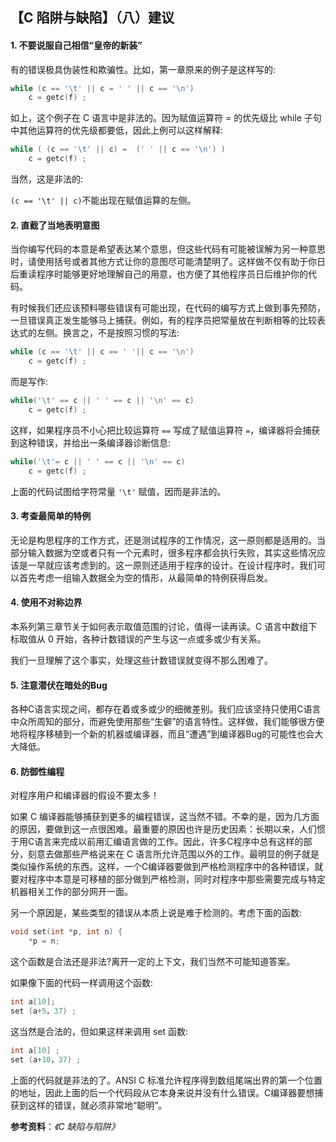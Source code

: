 ## 【C 陷阱与缺陷】（八）建议



#### 1.  不要说服自己相信“皇帝的新装”

有的错误极具伪装性和欺骗性。比如，第一章原来的例子是这样写的:

```c
while (c == '\t' || c = ' ' || c == '\n')
	c = getc(f) ;
```

如上，这个例子在 C 语言中是非法的。因为赋值运算符 = 的优先级比 while 子句中其他运算符的优先级都要低，因此上例可以这样解释:

```c
while ( (c == '\t' || c) =  (' ' || c == '\n') )
	c = getc(f) ;	
```

当然，这是非法的:

`(c == '\t' || c)`不能出现在赋值运算的左侧。



#### 2. 直截了当地表明意图

当你编写代码的本意是希望表达某个意思，但这些代码有可能被误解为另一种意思时，请使用括号或者其他方式让你的意图尽可能清楚明了。这样做不仅有助于你日后重读程序时能够更好地理解自己的用意，也方便了其他程序员日后维护你的代码。

有时候我们还应该预料哪些错误有可能出现，在代码的编写方式上做到事先预防，一旦错误真正发生能够马上捕获。例如，有的程序员把常量放在判断相等的比较表达式的左侧。换言之，不是按照习惯的写法:

```c
while (c == '\t' || c == ' '|| c == '\n')
	c = getc(f) ;	
```

而是写作:

```c
while('\t' == c || ' ' == c || '\n' == c)
	c = getc(f) ;
```

这样，如果程序员不小心把比较运算符 `==` 写成了赋值运算符 `=`，编译器将会捕获到这种错误，并给出一条编译器诊断信息:

```c
while('\t'= c || ' ' == c || '\n' == c)
	c = getc(f) ;	
```

上面的代码试图给字符常量 `'\t'` 赋值，因而是非法的。



#### 3. 考查最简单的特例

无论是构思程序的工作方式，还是测试程序的工作情况，这一原则都是适用的。当部分输入数据为空或者只有一个元素时，很多程序都会执行失败，其实这些情况应该是一早就应该考虑到的。这一原则还适用于程序的设计。在设计程序时，我们可以首先考虑一组输入数据全为空的情形，从最简单的特例获得启发。

#### 4. 使用不对称边界

本系列第三章节关于如何表示取值范围的讨论，值得一读再读。C 语言中数组下标取值从 0 开始，各种计数错误的产生与这一点或多或少有关系。

我们一旦理解了这个事实，处理这些计数错误就变得不那么困难了。

#### 5. 注意潜伏在暗处的Bug

各种C语言实现之间，都存在着或多或少的细微差别。我们应该坚持只使用C语言中众所周知的部分，而避免使用那些“生僻”的语言特性。这样做，我们能够很方便地将程序移植到一个新的机器或编译器，而且“遭遇”到编译器Bug的可能性也会大大降低。

#### 6. 防御性编程

对程序用户和编译器的假设不要太多！ 

如果 C 编译器能够捕获到更多的编程错误，这当然不错。不幸的是，因为几方面的原因，要做到这一点很困难。最重要的原因也许是历史因素：长期以来，人们惯于用C语言来完成以前用汇编语言做的工作。因此，许多C程序中总有这样的部分，刻意去做那些严格说来在 C 语言所允许范围以外的工作。最明显的例子就是类似操作系统的东西。这样，一个C编译器要做到严格检测程序中的各种错误，就要对程序中本意是可移植的部分做到严格检测，同时对程序中那些需要完成与特定机器相关工作的部分网开一面。

另一个原因是，某些类型的错误从本质上说是难于检测的。考虑下面的函数:

```c
void set(int *p, int n) {
	*p = n;
```

这个函数是合法还是非法?离开一定的上下文，我们当然不可能知道答案。

如果像下面的代码一样调用这个函数:

```c
int a[10];
set (a+5，37) ;
```

这当然是合法的，但如果这样来调用 set 函数:

```c
int a[10] ;
set (a+10，37) ;
```

上面的代码就是非法的了。ANSI C 标准允许程序得到数组尾端出界的第一个位置的地址，因此上面的后一个代码段从它本身来说并没有什么错误。C编译器要想捕获到这样的错误，就必须非常地“聪明”。



**参考资料**：*《C 缺陷与陷阱》*



